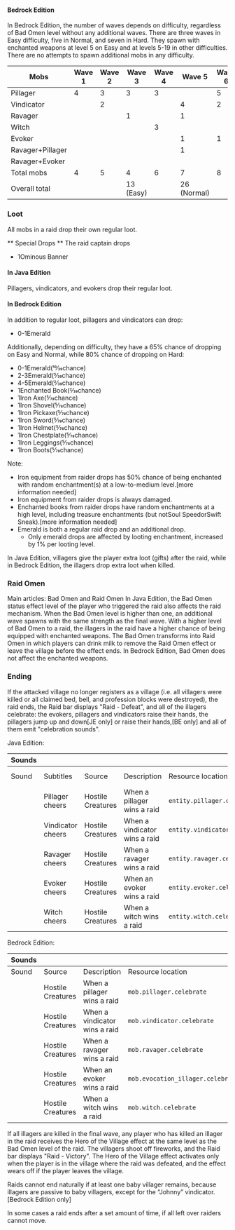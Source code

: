 #### Bedrock Edition
In Bedrock Edition, the number of waves depends on difficulty, regardless of Bad Omen level without any additional waves. There are three waves in Easy difficulty, five in Normal, and seven in Hard. They spawn with enchanted weapons at level 5 on Easy and at levels 5-19 in other difficulties. There are no attempts to spawn additional mobs in any difficulty.

| Mobs             | Wave 1 | Wave 2 | Wave 3    | Wave 4 | Wave 5      | Wave 6 | Wave 7    |
|------------------|--------|--------|-----------|--------|-------------|--------|-----------|
| Pillager         | 4      | 3      | 3         | 3      |             | 5      |           |
| Vindicator       |        | 2      |           |        | 4           | 2      | 6         |
| Ravager          |        |        | 1         |        | 1           |        |           |
| Witch            |        |        |           | 3      |             |        | 1         |
| Evoker           |        |        |           |        | 1           | 1      | 2         |
| Ravager+Pillager |        |        |           |        | 1           |        | 1         |
| Ravager+Evoker   |        |        |           |        |             |        | 1         |
| Total mobs       | 4      | 5      | 4         | 6      | 7           | 8      | 11        |
| Overall total    |        |        | 13 (Easy) |        | 26 (Normal) |        | 45 (Hard) |

### Loot
All mobs in a raid drop their own regular loot.

** Special Drops **
The raid captain drops

- 1Ominous Banner

#### In Java Edition
Pillagers, vindicators, and evokers drop their regular loot.

#### In Bedrock Edition
In addition to regular loot, pillagers and vindicators can drop:

- 0-1Emerald

Additionally, depending on difficulty, they have a 65% chance of dropping on Easy and Normal, while 80% chance of dropping on Hard:

- 0-1Emerald(10⁄39chance)
- 2-3Emerald(5⁄39chance)
- 4-5Emerald(2⁄39chance)
- 1Enchanted Book(2⁄39chance)
- 1Iron Axe(5⁄78chance)
- 1Iron Shovel(5⁄78chance)
- 1Iron Pickaxe(5⁄78chance)
- 1Iron Sword(5⁄78chance)
- 1Iron Helmet(5⁄78chance)
- 1Iron Chestplate(5⁄78chance)
- 1Iron Leggings(5⁄78chance)
- 1Iron Boots(5⁄78chance)

Note:

- Iron equipment from raider drops has 50% chance of being enchanted with random enchantment(s) at a low-to-medium level.[more information needed]
- Iron equipment from raider drops is always damaged.
- Enchanted books from raider drops have random enchantments at a high level, including treasure enchantments (but notSoul SpeedorSwift Sneak).[more information needed]
- Emerald is both a regular raid drop and an additional drop.
	- Only emerald drops are affected by looting enchantment, increased by 1% per looting level.

In Java Edition, villagers give the player extra loot (gifts) after the raid, while in Bedrock Edition, the illagers drop extra loot when killed.

### Raid Omen
Main articles: Bad Omen and Raid Omen
In Java Edition, the Bad Omen status effect level of the player who triggered the raid also affects the raid mechanism. When the Bad Omen level is higher than one, an additional wave spawns with the same strength as the final wave. With a higher level of Bad Omen to a raid, the illagers in the raid have a higher chance of being equipped with enchanted weapons. The Bad Omen transforms into Raid Omen in which players can drink milk to remove the Raid Omen effect or leave the village before the effect ends. In Bedrock Edition, Bad Omen does not affect the enchanted weapons.

### Ending
If the attacked village no longer registers as a village (i.e. all villagers were killed or all claimed bed, bell, and profession blocks were destroyed), the raid ends, the Raid bar displays "Raid - Defeat", and all of the illagers celebrate: the evokers, pillagers and vindicators raise their hands, the pillagers jump up and down‌[JE  only] or raise their hands,‌[BE  only] and all of them emit "celebration sounds".

Java Edition:

| Sounds |                   |                   |                               |                               |                                         |        |         |                          |
|--------|-------------------|-------------------|-------------------------------|-------------------------------|-----------------------------------------|--------|---------|--------------------------|
| Sound  | Subtitles         | Source            | Description                   | Resource location             | Translation key                         | Volume | Pitch   | Attenuation<br/>distance |
|        | Pillager cheers   | Hostile Creatures | When a pillager wins a raid   | `entity.pillager.celebrate`   | `subtitles.entity.pillager.celebrate`   | 1.0    | 0.8-1.2 | 16                       |
|        | Vindicator cheers | Hostile Creatures | When a vindicator wins a raid | `entity.vindicator.celebrate` | `subtitles.entity.vindicator.celebrate` | 1.0    | 0.8-1.2 | 16                       |
|        | Ravager cheers    | Hostile Creatures | When a ravager wins a raid    | `entity.ravager.celebrate`    | `subtitles.entity.ravager.celebrate`    | 1.0    | 0.8-1.2 | 16                       |
|        | Evoker cheers     | Hostile Creatures | When an evoker wins a raid    | `entity.evoker.celebrate`     | `subtitles.entity.evoker.celebrate`     | 1.0    | 0.8-1.2 | 16                       |
|        | Witch cheers      | Hostile Creatures | When a witch wins a raid      | `entity.witch.celebrate`      | `subtitles.entity.witch.celebrate`      | 1.0    | 0.8-1.2 | 16                       |

Bedrock Edition:

| Sounds |                   |                               |                                   |        |         |
|--------|-------------------|-------------------------------|-----------------------------------|--------|---------|
| Sound  | Source            | Description                   | Resource location                 | Volume | Pitch   |
|        | Hostile Creatures | When a pillager wins a raid   | `mob.pillager.celebrate`          | 1.0    | 0.8-1.2 |
|        | Hostile Creatures | When a vindicator wins a raid | `mob.vindicator.celebrate`        | 1.0    | 0.8-1.2 |
|        | Hostile Creatures | When a ravager wins a raid    | `mob.ravager.celebrate`           | 1.0    | 0.8-1.2 |
|        | Hostile Creatures | When an evoker wins a raid    | `mob.evocation_illager.celebrate` | 1.0    | 0.8-1.2 |
|        | Hostile Creatures | When a witch wins a raid      | `mob.witch.celebrate`             | 1.0    | 0.8-1.2 |

If all illagers are killed in the final wave, any player who has killed an illager in the raid receives the Hero of the Village effect at the same level as the Bad Omen level of the raid. The villagers shoot off fireworks, and the Raid bar displays "Raid - Victory". The Hero of the Village effect activates only when the player is in the village where the raid was defeated, and the effect wears off if the player leaves the village.

Raids cannot end naturally if at least one baby villager remains, because illagers are passive to baby villagers, except for the “Johnny” vindicator.‌[Bedrock Edition  only]

In some cases a raid ends after a set amount of time, if all left over raiders cannot move.

